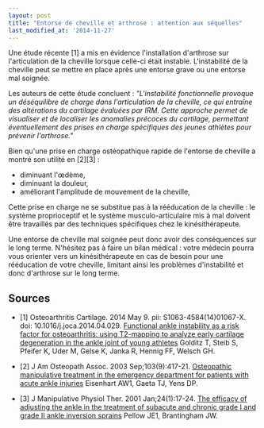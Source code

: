 ```yaml
---
layout: post
title: "Entorse de cheville et arthrose : attention aux séquelles"
last_modified_at: '2014-11-27'
---
```


Une étude récente [1] a mis en évidence l'installation d'arthrose sur l'articulation de la cheville lorsque celle-ci était instable.
L'instabilité de la cheville peut se mettre en place après une entorse grave ou une entorse mal soignée.

Les auteurs de cette étude concluent :
_"L'instabilité fonctionnelle provoque un déséquilibre de charge dans l'articulation de la cheville,
ce qui entraîne des altérations du cartilage évaluées par IRM.
Cette approche permet de visualiser et de localiser les anomalies précoces du cartilage,
permettant éventuellement des prises en charge spécifiques des jeunes athlètes pour prévenir l'arthrose."_

Bien qu'une prise en charge ostéopathique rapide de l'entorse de cheville a montré son utilité en [2][3] :

- diminuant l'œdème,
- diminuant la douleur,
- améliorant l'amplitude de mouvement de la cheville,

Cette prise en charge ne se substitue pas à la rééducation de la cheville :
le système proprioceptif et le système musculo-articulaire mis à mal doivent être travaillés par des techniques spécifiques chez le kinésithérapeute.

Une entorse de cheville mal soignée peut donc avoir des conséquences sur le long terme.
N'hésitez pas à faire un bilan médical : votre médecin pourra vous orienter vers un kinésithérapeute en cas de besoin
pour une rééducation de votre cheville, limitant ainsi les problèmes d'instabilité et donc d'arthrose sur le long terme.

## Sources

- [1] Osteoarthritis Cartilage.
  2014 May 9. pii: S1063-4584(14)01067-X. doi: 10.1016/j.joca.2014.04.029.
  [Functional ankle instability as a risk factor for osteoarthritis: using T2-mapping to analyze early cartilage degeneration in the ankle joint of young athletes](http://www.ncbi.nlm.nih.gov/pubmed/24814687)
  Golditz T, Steib S, Pfeifer K, Uder M, Gelse K, Janka R, Hennig FF, Welsch GH.

- [2] J Am Osteopath Assoc. 2003 Sep;103(9):417-21.
  [Osteopathic manipulative treatment in the emergency department for patients with acute ankle injuries](http://www.ncbi.nlm.nih.gov/pubmed/14527076)
  Eisenhart AW1, Gaeta TJ, Yens DP.

- [3] J Manipulative Physiol Ther. 2001 Jan;24(1):17-24.
  [The efficacy of adjusting the ankle in the treatment of subacute and chronic grade I and grade II ankle inversion sprains](http://www.ncbi.nlm.nih.gov/pubmed/11174691)
  Pellow JE1, Brantingham JW.
